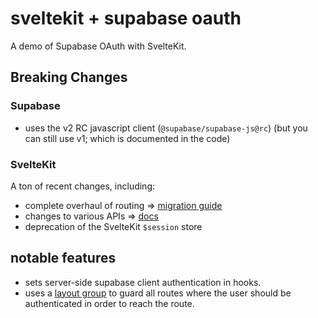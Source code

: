 # sveltekit + supabase oauth

A demo of Supabase OAuth with SvelteKit.

## Breaking Changes

### Supabase

- uses the v2 RC javascript client (`@supabase/supabase-js@rc`) (but you can still use v1; which is documented in the code)

### SvelteKit

A ton of recent changes, including:

- complete overhaul of routing => [migration guide](https://github.com/sveltejs/kit/discussions/5774)
- changes to various APIs => [docs](https://kit.svelte.dev/docs/load)
- deprecation of the SvelteKit `$session` store

## notable features

- sets server-side supabase client authentication in hooks.
- uses a [layout group](https://kit.svelte.dev/docs/advanced-routing#advanced-layouts-group) to guard all routes where the user should be authenticated in order to reach the route.